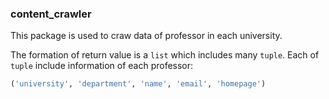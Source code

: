 ### content_crawler

This package is used to craw data of professor
in each university.

The formation of return value is a `list` which
includes many `tuple`. Each of `tuple` include
information of each professor:

```python
('university', 'department', 'name', 'email', 'homepage')
```